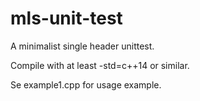 mls-unit-test
=============

A minimalist single header unittest.

Compile with at least -std=c++14 or similar.

Se example1.cpp for usage example.
